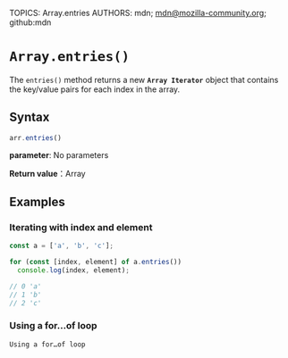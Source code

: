 TOPICS: Array.entries
AUTHORS: mdn; mdn@mozilla-community.org; github:mdn

# `Array.entries()`

The `entries()` method returns a new **`Array Iterator`** object that contains the key/value pairs
for each index in the array.

## Syntax

```javascript
arr.entries()
```

**parameter**: No parameters

**Return value**：Array

## Examples

### Iterating with index and element

```javascript
const a = ['a', 'b', 'c'];

for (const [index, element] of a.entries())
  console.log(index, element);

// 0 'a'
// 1 'b'
// 2 'c'
```

### Using a for…of loop

```javascript
Using a for…of loop
```
